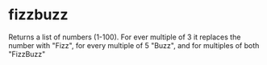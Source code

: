 # fizzbuzz
Returns a list of numbers (1-100). For ever multiple of 3 it replaces the number with "Fizz", for every multiple of 5 "Buzz", and for multiples of both "FizzBuzz"
